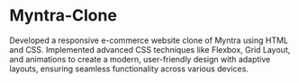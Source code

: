 # Myntra-Clone
Developed a responsive e-commerce website clone of Myntra using HTML and CSS. Implemented advanced CSS techniques like Flexbox, Grid Layout, and animations to create a modern, user-friendly design with adaptive layouts, ensuring seamless functionality across various devices.
